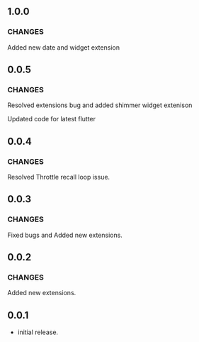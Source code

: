 ## 1.0.0

### CHANGES

Added new date and widget extension

## 0.0.5

### CHANGES

Resolved extensions bug and added shimmer widget extenison

Updated code for latest flutter

## 0.0.4

### CHANGES

Resolved Throttle recall loop issue.

## 0.0.3

### CHANGES

Fixed bugs and  Added new extensions.

## 0.0.2

### CHANGES

Added new extensions.

## 0.0.1

* initial release.

